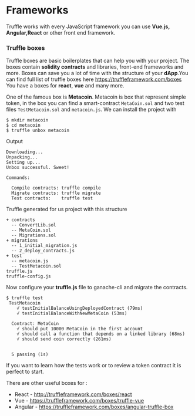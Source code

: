 # Frameworks
Truffle works with every JavaScript framework you can use **Vue.js, Angular,React** or other front end framework. 

### Truffle boxes
Truffle boxes are basic boilerplates that can help you with your project. The boxes contain **solidity contracts** and libraries, front-end frameworks and more. Boxes can save you a lot of time with the structure of your **dApp**.You can find full list of truffle boxes here https://truffleframework.com/boxes
You have a boxes for **react**, **vue** and many more.

One of the famous box is **Metacoin**. Metacoin is box that represent simple token, in the box you can find a smart-contract `MetaCoin.sol` and two test files `TestMetacoin.sol` and `metacoin.js`. We can install the project with
```
$ mkdir metacoin
$ cd metacoin
$ truffle unbox metacoin 
```
Output
```
Downloading...
Unpacking...
Setting up...
Unbox successful. Sweet!

Commands:

  Compile contracts: truffle compile
  Migrate contracts: truffle migrate
  Test contracts:    truffle test
```

Truffle generated for us project with this structure
```
+ contracts
  -- ConvertLib.sol
  -- MetaCoin.sol
  -- Migrations.sol
+ migrations
  -- 1_initial_migration.js
  -- 2_deploy_contracts.js
+ test
  -- metacoin.js
  -- TestMetacoin.sol
truffle.js
truffle-config.js
```
Now configure your **truffle.js** file to ganache-cli and migrate the contracts. 
```
$ truffle test
 TestMetacoin
    √ testInitialBalanceUsingDeployedContract (79ms)
    √ testInitialBalanceWithNewMetaCoin (53ms)

  Contract: MetaCoin
    √ should put 10000 MetaCoin in the first account
    √ should call a function that depends on a linked library (68ms)
    √ should send coin correctly (261ms)


  5 passing (1s)
```
If you want to learn how the tests work or to review a token contract it is perfect to start.

There are other useful boxes for :
  - React - http://truffleframework.com/boxes/react 
  - Vue - https://truffleframework.com/boxes/truffle-vue
  - Angular - https://truffleframework.com/boxes/angular-truffle-box
  



